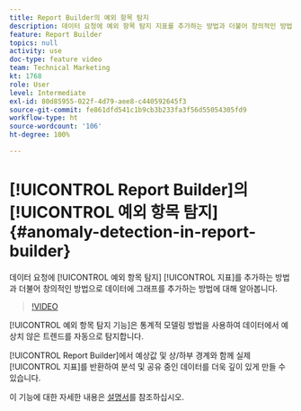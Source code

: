 ```yaml
---
title: Report Builder의 예외 항목 탐지
description: 데이터 요청에 예외 항목 탐지 지표를 추가하는 방법과 더불어 창의적인 방법으로 데이터에 그래프를 추가하는 방법에 대해 알아봅니다.
feature: Report Builder
topics: null
activity: use
doc-type: feature video
team: Technical Marketing
kt: 1768
role: User
level: Intermediate
exl-id: 80d85955-022f-4d79-aee8-c440592645f3
source-git-commit: fe861dfd541c1b9cb3b233fa3f56d55054305fd9
workflow-type: ht
source-wordcount: '106'
ht-degree: 100%

---
```


# [!UICONTROL Report Builder]의 [!UICONTROL 예외 항목 탐지] {#anomaly-detection-in-report-builder}

데이터 요청에 [!UICONTROL 예외 항목 탐지] [!UICONTROL 지표]를 추가하는 방법과 더불어 창의적인 방법으로 데이터에 그래프를 추가하는 방법에 대해 알아봅니다.

>[!VIDEO](https://video.tv.adobe.com/v/23543/?quality=12)

[!UICONTROL 예외 항목 탐지 기능]은 통계적 모델링 방법을 사용하여 데이터에서 예상치 않은 트렌드를 자동으로 탐지합니다.

[!UICONTROL Report Builder]에서 예상값 및 상/하부 경계와 함께 실제 [!UICONTROL 지표]를 반환하여 분석 및 공유 중인 데이터를 더욱 깊이 있게 만들 수 있습니다.

이 기능에 대한 자세한 내용은 [설명서](https://experienceleague.adobe.com/docs/analytics/analyze/analysis-workspace/virtual-analyst/anomaly-detection/statistics-anomaly-detection.html?lang=ko)를 참조하십시오.
